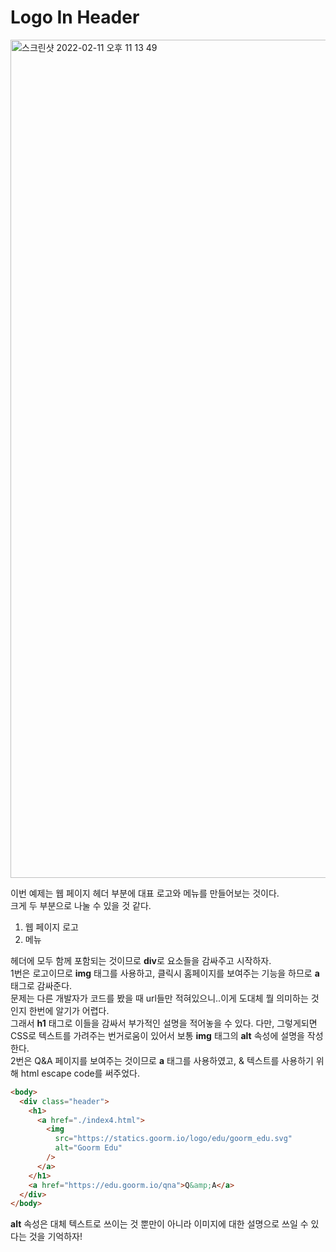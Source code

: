 # Logo In Header

<img width="1341" alt="스크린샷 2022-02-11 오후 11 13 49" src="https://user-images.githubusercontent.com/86224851/153607011-48aa262a-70e5-4ab0-97e5-10ccbd173e7f.png">

이번 예제는 웹 페이지 헤더 부분에 대표 로고와 메뉴를 만들어보는 것이다.  
크게 두 부분으로 나눌 수 있을 것 같다.

1. 웹 페이지 로고
2. 메뉴

헤더에 모두 함께 포함되는 것이므로 **div**로 요소들을 감싸주고 시작하자.  
1번은 로고이므로 **img** 태그를 사용하고, 클릭시 홈페이지를 보여주는 기능을 하므로 **a** 태그로 감싸준다.  
문제는 다른 개발자가 코드를 봤을 때 url들만 적혀있으니..이게 도대체 뭘 의미하는 것인지 한번에 알기가 어렵다.  
그래서 **h1** 태그로 이들을 감싸서 부가적인 설명을 적어놓을 수 있다. 다만, 그렇게되면 CSS로 텍스트를 가려주는 번거로움이 있어서 보통 **img** 태그의 **alt** 속성에 설명을 작성한다.  
2번은 Q&A 페이지를 보여주는 것이므로 **a** 태그를 사용하였고, & 텍스트를 사용하기 위해 html escape code를 써주었다.

```html
<body>
  <div class="header">
    <h1>
      <a href="./index4.html">
        <img
          src="https://statics.goorm.io/logo/edu/goorm_edu.svg"
          alt="Goorm Edu"
        />
      </a>
    </h1>
    <a href="https://edu.goorm.io/qna">Q&amp;A</a>
  </div>
</body>
```

**alt** 속성은 대체 텍스트로 쓰이는 것 뿐만이 아니라 이미지에 대한 설명으로 쓰일 수 있다는 것을 기억하자!
